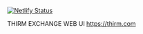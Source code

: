 [![Netlify Status](https://api.netlify.com/api/v1/badges/2f5b2c23-e157-4b84-b98f-989523f09d31/deploy-status)](https://app.netlify.com/sites/thirm/deploys)



THIRM EXCHANGE WEB UI 
https://thirm.com

